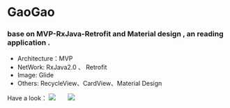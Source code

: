 # GaoGao 
### base on MVP-RxJava-Retrofit and Material design , an reading application .
 - Architecture：MVP
 - NetWork: RxJava2.0 、 Retrofit
 - Image: Glide
 - Others: RecycleView、CardView、Material Design
 
 Have a look：
![](http://i.imgur.com/She4eF1.gif)　　![](http://i.imgur.com/y1e26KV.gif)　

